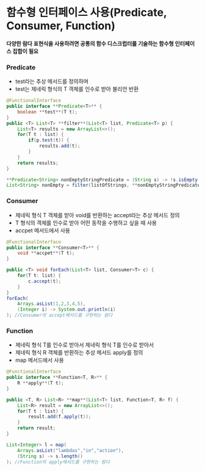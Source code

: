 # 함수형 인터페이스 사용(Predicate, Consumer, Function)

**다양한 람다 표현식을 사용하려면 공통의 함수 디스크럽터를 기술하는 함수형 인터페이스 집합이 필요**

### Predicate

- test라는 추상 메서드를 정의하며
- test는 제네릭 형식의 T 객체를 인수로 받아 불리언 반환

```java
@FunctionalInterface
public interface **Predicate<T>** {
	boolean **test**(T t);
}
public <T> List<T> **filter**(List<T> list, Predicate<T> p) {
	List<T> results = new ArrayList<>();
	for(T t : list) {
		if(p.test(t)) {
			results.add(t);
		}
	}
	return results;
}

**Predicate<String> nonEmptyStringPredicate = (String s) -> !s.isEmpty();**
List<String> nonEmpty = filter(listOfStrings, **nonEmptyStringPredicate);**
```

### Consumer

- 제네릭 형식 T 객체를 받아 void를 반환하는 accept라는 추상 메서드 정의
- T 형식의 객체를 인수로 받아 어떤 동작을 수행하고 싶을 때 사용
- accpet 메서드에서 사용

```java
@FunctionalInterface
public interface **Consumer<T>** {
	void **accpet**(T t);
}

public <T> void forEach(List<T> list, Consumer<T> c) {
	for(T t: list) {
		c.accept(t);
	}
}
forEach(
	Arrays.asList(1,2,3,4,5),
	(Integer i) -> System.out.println(i)
); //Consumer의 accept메서드를 구현하는 람다
```

### Function

- 제네릭 형식 T를 인수로 받아서 제네릭 형식 T를 인수로 받아서
- 제네릭 형식 R 객체를 반환하는 추상 메서드 apply를 정의
- map 메서드에서 사용

```java
@FunctionalInterface
public interface **Function<T, R>** {
	R **apply**(T t);
}

public <T, R> List<R> **map**(List<T> list, Function<T, R> f) {
	List<R> result = new ArrayList<>();
	for(T t : list) {
		result.add(f.apply(t));
	}
	return result;
}

List<Integer> l = map(
	Arrays.asList("lambdas","in","action"),
	(String s) -> s.length()
); //Function의 apply메서드를 구현하는 람다

```